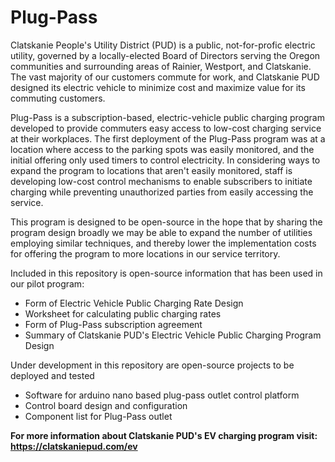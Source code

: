# Plug-Pass

Clatskanie People's Utility District (PUD) is a public, not-for-profic electric utility, governed by a locally-elected Board of Directors serving the Oregon communities and surrounding areas of Rainier, Westport, and Clatskanie.  The vast majority of our customers commute for work, and Clatskanie PUD designed its electric vehicle to minimize cost and maximize value for its commuting customers.  

Plug-Pass is a subscription-based, electric-vehicle public charging program developed to provide commuters easy access to low-cost charging service at their workplaces.  The first deployment of the Plug-Pass program was at a location where access to the parking spots was easily monitored, and the initial offering only used timers to control electricity.  In considering ways to expand the program to locations that aren't easily monitored, staff is developing low-cost control mechanisms to enable subscribers to initiate charging while preventing unauthorized parties from easily accessing the service.

This program is designed to be open-source in the hope that by sharing the program design broadly we may be able to expand the number of utilities employing similar techniques, and thereby lower the implementation costs for offering the program to more locations in our service territory.

Included in this repository is open-source information that has been used in our pilot program:
* Form of Electric Vehicle Public Charging Rate Design<br>
* Worksheet for calculating public charging rates<br>
* Form of Plug-Pass subscription agreement<br>
* Summary of Clatskanie PUD's Electric Vehicle Public Charging Program Design

Under development in this repository are open-source projects to be deployed and tested
* Software for arduino nano based plug-pass outlet control platform
* Control board design and configuration 
* Component list for Plug-Pass outlet

<b>For more information about Clatskanie PUD's EV charging program visit:<b>
https://clatskaniepud.com/ev
